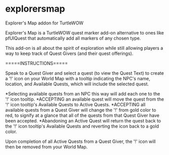 # explorersmap
Explorer's Map addon for TurtleWOW


Explorer's Map is a TurtleWOW quest marker add-on alternative to ones like pfUIQuest that automatically add all markers of any chosen type.

This add-on is all about the spirit of exploration while still allowing players a way to keep track of Quest Givers (and their quest offerings).

=====INSTRUCTIONS=====

Speak to a Quest Giver and select a quest (to view the Quest Text) to create a '!' icon on your World Map with a tooltip indicating the NPC's name, location, and Available Quests, which will include the selected quest.

*Selecting available quests from an NPC this way will add each one to the '!' icon tooltip.
*ACCEPTING an available quest will move the quest from the '!' icon tooltip's Available Quests to Active Quests.
*ACCEPTING all available quests from a Quest Giver will change the '!' from gold color to red, to signify at a glance that all of the quests from that Quest Giver have been accepted.
*Abandoning an Active Quest will return the quest back to the '!' icon tooltip's Available Quests and reverting the icon back to a gold color.

Upon completion of all Active Quests from a Quest Giver, the '!' icon will then be removed from your World Map.
